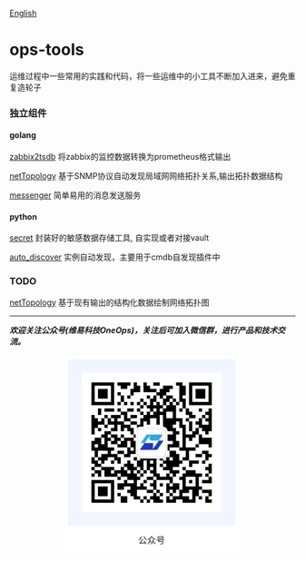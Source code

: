 [English](README_en.md)
# ops-tools

运维过程中一些常用的实践和代码，将一些运维中的小工具不断加入进来，避免重复造轮子

### 独立组件

#### golang
[zabbix2tsdb](zabbix2tsdb/readme.md)  将zabbix的监控数据转换为prometheus格式输出

[netTopology](netTopology) 基于SNMP协议自动发现局域网网络拓扑关系,输出拓扑数据结构

[messenger](https://github.com/veops/messenger) 简单易用的消息发送服务


#### python
[secret](secret/README.md)  封装好的敏感数据存储工具, 自实现或者对接vault

[auto_discover](auto_discover/README.md)  实例自动发现，主要用于cmdb自发现插件中


### TODO
[netTopology]() 基于现有输出的结构化数据绘制网络拓扑图


---
_**欢迎关注公众号(维易科技OneOps)，关注后可加入微信群，进行产品和技术交流。**_

<p align="center">
  <img src="docs/images/wechat.png" alt="公众号: 维易科技OneOps" />
</p>



